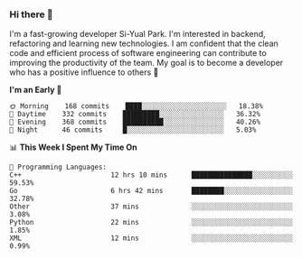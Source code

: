 ### Hi there 👋


I'm a fast-growing developer Si-Yual Park. I'm interested in backend, refactoring and learning new technologies. I am confident that the clean code and efficient process of software engineering can contribute to improving the productivity of the team. My goal is to become a developer who has a positive influence to others 🔭

<!--START_SECTION:waka-->
**I'm an Early 🐤** 

```text
🌞 Morning    168 commits    ████░░░░░░░░░░░░░░░░░░░░░   18.38% 
🌆 Daytime    332 commits    █████████░░░░░░░░░░░░░░░░   36.32% 
🌃 Evening    368 commits    ██████████░░░░░░░░░░░░░░░   40.26% 
🌙 Night      46 commits     █░░░░░░░░░░░░░░░░░░░░░░░░   5.03%

```


📊 **This Week I Spent My Time On** 

```text
💬 Programming Languages: 
C++                      12 hrs 10 mins      ███████████████░░░░░░░░░░   59.53% 
Go                       6 hrs 42 mins       ████████░░░░░░░░░░░░░░░░░   32.78% 
Other                    37 mins             ░░░░░░░░░░░░░░░░░░░░░░░░░   3.08% 
Python                   22 mins             ░░░░░░░░░░░░░░░░░░░░░░░░░   1.85% 
XML                      12 mins             ░░░░░░░░░░░░░░░░░░░░░░░░░   0.99%

```


<!--END_SECTION:waka-->
